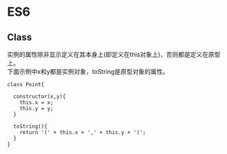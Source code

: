 # ES6
## Class
实例的属性除非显示定义在其本身上(即定义在this对象上)，否则都是定义在原型上。  
下面示例中x和y都是实例对象，toString是原型对象的属性。  
```
class Point{
  
  constructor(x,y){
    this.x = x;
    this.y = y;
  }

  toString(){
    return '(' + this.x + ',' + this.y + ')';
  }
}
```

